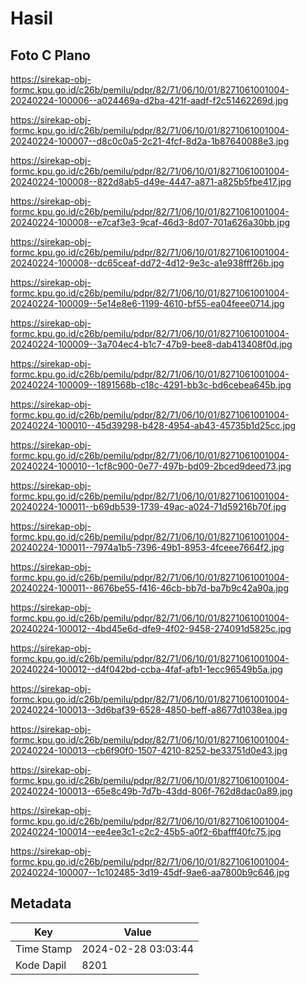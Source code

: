 # Hasil

## Foto C Plano

https://sirekap-obj-formc.kpu.go.id/c26b/pemilu/pdpr/82/71/06/10/01/8271061001004-20240224-100006--a024469a-d2ba-421f-aadf-f2c51462269d.jpg

https://sirekap-obj-formc.kpu.go.id/c26b/pemilu/pdpr/82/71/06/10/01/8271061001004-20240224-100007--d8c0c0a5-2c21-4fcf-8d2a-1b87640088e3.jpg

https://sirekap-obj-formc.kpu.go.id/c26b/pemilu/pdpr/82/71/06/10/01/8271061001004-20240224-100008--822d8ab5-d49e-4447-a871-a825b5fbe417.jpg

https://sirekap-obj-formc.kpu.go.id/c26b/pemilu/pdpr/82/71/06/10/01/8271061001004-20240224-100008--e7caf3e3-9caf-46d3-8d07-701a626a30bb.jpg

https://sirekap-obj-formc.kpu.go.id/c26b/pemilu/pdpr/82/71/06/10/01/8271061001004-20240224-100008--dc65ceaf-dd72-4d12-9e3c-a1e938fff26b.jpg

https://sirekap-obj-formc.kpu.go.id/c26b/pemilu/pdpr/82/71/06/10/01/8271061001004-20240224-100009--5e14e8e6-1199-4610-bf55-ea04feee0714.jpg

https://sirekap-obj-formc.kpu.go.id/c26b/pemilu/pdpr/82/71/06/10/01/8271061001004-20240224-100009--3a704ec4-b1c7-47b9-bee8-dab413408f0d.jpg

https://sirekap-obj-formc.kpu.go.id/c26b/pemilu/pdpr/82/71/06/10/01/8271061001004-20240224-100009--1891568b-c18c-4291-bb3c-bd6cebea645b.jpg

https://sirekap-obj-formc.kpu.go.id/c26b/pemilu/pdpr/82/71/06/10/01/8271061001004-20240224-100010--45d39298-b428-4954-ab43-45735b1d25cc.jpg

https://sirekap-obj-formc.kpu.go.id/c26b/pemilu/pdpr/82/71/06/10/01/8271061001004-20240224-100010--1cf8c900-0e77-497b-bd09-2bced9deed73.jpg

https://sirekap-obj-formc.kpu.go.id/c26b/pemilu/pdpr/82/71/06/10/01/8271061001004-20240224-100011--b69db539-1739-49ac-a024-71d59216b70f.jpg

https://sirekap-obj-formc.kpu.go.id/c26b/pemilu/pdpr/82/71/06/10/01/8271061001004-20240224-100011--7974a1b5-7396-49b1-8953-4fceee7664f2.jpg

https://sirekap-obj-formc.kpu.go.id/c26b/pemilu/pdpr/82/71/06/10/01/8271061001004-20240224-100011--8676be55-f416-46cb-bb7d-ba7b9c42a90a.jpg

https://sirekap-obj-formc.kpu.go.id/c26b/pemilu/pdpr/82/71/06/10/01/8271061001004-20240224-100012--4bd45e6d-dfe9-4f02-9458-274091d5825c.jpg

https://sirekap-obj-formc.kpu.go.id/c26b/pemilu/pdpr/82/71/06/10/01/8271061001004-20240224-100012--d4f042bd-ccba-4faf-afb1-1ecc96549b5a.jpg

https://sirekap-obj-formc.kpu.go.id/c26b/pemilu/pdpr/82/71/06/10/01/8271061001004-20240224-100013--3d6baf39-6528-4850-beff-a8677d1038ea.jpg

https://sirekap-obj-formc.kpu.go.id/c26b/pemilu/pdpr/82/71/06/10/01/8271061001004-20240224-100013--cb6f90f0-1507-4210-8252-be33751d0e43.jpg

https://sirekap-obj-formc.kpu.go.id/c26b/pemilu/pdpr/82/71/06/10/01/8271061001004-20240224-100013--65e8c49b-7d7b-43dd-806f-762d8dac0a89.jpg

https://sirekap-obj-formc.kpu.go.id/c26b/pemilu/pdpr/82/71/06/10/01/8271061001004-20240224-100014--ee4ee3c1-c2c2-45b5-a0f2-6bafff40fc75.jpg

https://sirekap-obj-formc.kpu.go.id/c26b/pemilu/pdpr/82/71/06/10/01/8271061001004-20240224-100007--1c102485-3d19-45df-9ae6-aa7800b9c646.jpg


## Metadata

| Key        | Value               |
| ---------- | ------------------- |
| Time Stamp | 2024-02-28 03:03:44 |
| Kode Dapil | 8201                |



